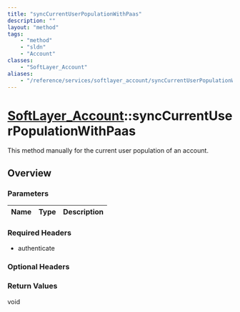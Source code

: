 ```yaml
---
title: "syncCurrentUserPopulationWithPaas"
description: ""
layout: "method"
tags:
    - "method"
    - "sldn"
    - "Account"
classes:
    - "SoftLayer_Account"
aliases:
    - "/reference/services/softlayer_account/syncCurrentUserPopulationWithPaas"
---
```

# [SoftLayer_Account](/reference/services/SoftLayer_Account)::syncCurrentUserPopulationWithPaas

This method manually  for the current user population of an account. 


## Overview 


### Parameters 
|Name | Type | Description |
| --- | --- | --- |


### Required Headers
* authenticate

### Optional Headers

### Return Values
void

